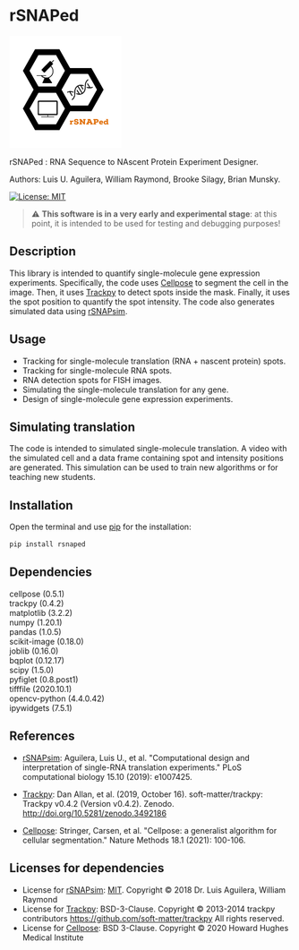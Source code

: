 # rSNAPed

<img src="./docs/images/logo/rSNAPed_Logo.png" width="200" />

rSNAPed : RNA Sequence to NAscent Protein Experiment Designer.

Authors: Luis U. Aguilera, William Raymond, Brooke Silagy, Brian Munsky.

[![License: MIT](https://img.shields.io/badge/License-MIT-yellow.svg)](https://opensource.org/licenses/MIT)

> :warning: **This software is in a very early and experimental stage**: at this point, it is intended to be used for testing and debugging purposes!

## Description

This library is intended to quantify single-molecule gene expression experiments. Specifically, the code uses [Cellpose](https://github.com/MouseLand/cellpose) to segment the cell in the image. Then, it uses [Trackpy](http://soft-matter.github.io/trackpy/dev/index.html) to detect spots inside the mask. Finally, it uses the spot position to quantify the spot intensity. The code also generates simulated data using [rSNAPsim](https://github.com/MunskyGroup/rSNAPsim).

## Usage

* Tracking for single-molecule translation (RNA + nascent protein) spots.
* Tracking for single-molecule RNA spots.
* RNA detection spots for FISH images.
* Simulating the single-molecule translation for any gene.
* Design of single-molecule gene expression experiments.

## Simulating translation

The code is intended to simulated single-molecule translation. A  video with the simulated cell and a data frame containing spot and intensity positions are generated. This simulation can be used to train new algorithms or for teaching new students.

## Installation

Open the terminal and use [pip](https://pip.pypa.io/en/stable/) for the installation:
```bash
pip install rsnaped
```
## Dependencies
cellpose (0.5.1) <br />
trackpy (0.4.2) <br />
matplotlib (3.2.2) <br />
numpy (1.20.1) <br />
pandas (1.0.5) <br />
scikit-image (0.18.0) <br />
joblib (0.16.0) <br />
bqplot (0.12.17) <br />
scipy (1.5.0) <br />
pyfiglet (0.8.post1) <br />
tifffile (2020.10.1) <br />
opencv-python (4.4.0.42) <br />
ipywidgets (7.5.1) <br />

## References

- [rSNAPsim](https://github.com/MunskyGroup/rSNAPsim):
 Aguilera, Luis U., et al. "Computational design and interpretation of single-RNA translation experiments." PLoS computational biology 15.10 (2019): e1007425.

- [Trackpy](http://soft-matter.github.io/trackpy/dev/index.html):
 Dan Allan, et al. (2019, October 16). soft-matter/trackpy: Trackpy v0.4.2 (Version v0.4.2). Zenodo. http://doi.org/10.5281/zenodo.3492186

- [Cellpose](https://github.com/MouseLand/cellpose):
 Stringer, Carsen, et al. "Cellpose: a generalist algorithm for cellular segmentation." Nature Methods 18.1 (2021): 100-106.

## Licenses for dependencies
- License for [rSNAPsim](https://github.com/MunskyGroup/rSNAPsim): [MIT](https://choosealicense.com/licenses/mit/). Copyright © 2018 Dr. Luis Aguilera, William Raymond
- License for [Trackpy](http://soft-matter.github.io/trackpy/dev/index.html): BSD-3-Clause.
Copyright © 2013-2014 trackpy contributors
   https://github.com/soft-matter/trackpy
   All rights reserved.
- License for [Cellpose](https://github.com/MouseLand/cellpose): BSD 3-Clause.
Copyright © 2020 Howard Hughes Medical Institute
